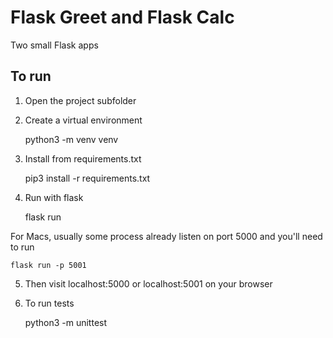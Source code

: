 # Flask Greet and Flask Calc

Two small Flask apps

## To run

1. Open the project subfolder  
2. Create a virtual environment  

    python3 -m venv venv  

3. Install from requirements.txt  

    pip3 install -r requirements.txt  

4. Run with flask  

    flask run  
    
For Macs, usually some process already listen on port 5000 and you'll need to run  

    flask run -p 5001  

5. Then visit localhost:5000 or localhost:5001 on your browser  

6. To run tests  

    python3 -m unittest  
    

